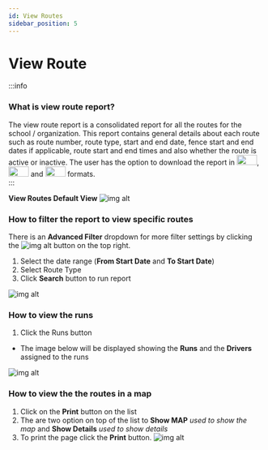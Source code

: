 ```yaml
---
id: View Routes
sidebar_position: 5
---
```



# View Route

:::info
### What is view route report?
The view route report is a consolidated report for all the routes for the school / organization. This report contains general details about each route such as route number, route type, start and end date, fence start and end dates if applicable, route start and end times and also whether the route is active or inactive. The user has the option to download the report in <img src='/img/csv-btn.png' height='20px' width='40px'/>, <img src='/img/pdf-btn.png' height='20px' width='40px'/> and <img src='/img/excel-btn.png' height='20px' width='40px'/> formats. <br/>
:::

**View Routes Default View**
![img alt](/img/view-routes-default.png)

### How to filter the report to view specific routes
There is an **Advanced Filter** dropdown for more filter settings by clicking the ![img alt](/img/advanced-filter-btn.png) button on the top right. <br/>
1. Select the date range (**From Start Date** and **To Start Date**)
2. Select Route Type
3. Click **Search** button to run report

![img alt](/img/view-routes-filter.png)

### How to view the runs
1. Click the Runs button
- The image below will be displayed showing the **Runs** and the **Drivers** assigned to the runs
   
![img alt](/img/view-routes-runs.png)

### How to view the the routes in a map
1. Click on the **Print** button on the list 
2. The are two option on top of the list to **Show MAP** *used to show the map* and **Show Details** *used to show details*
3. To print the page click the **Print** button.
  ![img alt](/img/view-routes-print.png)